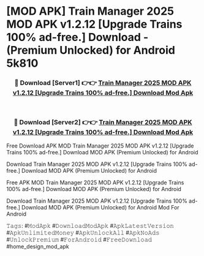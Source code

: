 # [MOD APK] Train Manager 2025 MOD APK v1.2.12 [Upgrade Trains 100% ad-free.] Download - (Premium Unlocked) for Android 5k810



<div align="center">
<h3>🔴 Download [Server1] 👉👉 <a href="https://momento.my/?title=Train_Manager_2025_MOD_APK_v1.2.12_[Upgrade_Trains_100%_ad-free.]_Download">Train Manager 2025 MOD APK v1.2.12 [Upgrade Trains 100% ad-free.] Download Mod Apk</a></h3><br>

<h3>🔴 Download [Server2] 👉👉 <a href="https://momento.my/?title=Train_Manager_2025_MOD_APK_v1.2.12_[Upgrade_Trains_100%_ad-free.]_Download">Train Manager 2025 MOD APK v1.2.12 [Upgrade Trains 100% ad-free.] Download Mod Apk</a></h3>
</div>



Free Download APK MOD Train Manager 2025 MOD APK v1.2.12 [Upgrade Trains 100% ad-free.] Download MOD APK (Premium Unlocked) for Android

Download Train Manager 2025 MOD APK v1.2.12 [Upgrade Trains 100% ad-free.] Download MOD APK (Premium Unlocked) for Android

Free APK MOD Train Manager 2025 MOD APK v1.2.12 [Upgrade Trains 100% ad-free.] Download MOD APK (Premium Unlocked) for Android

Download Train Manager 2025 MOD APK v1.2.12 [Upgrade Trains 100% ad-free.] Download MOD APK (Premium Unlocked) for Android Mod For Android

𝚃𝚊𝚐𝚜: #𝙼𝚘𝚍𝙰𝚙𝚔 #𝙳𝚘𝚠𝚗𝚕𝚘𝚊𝚍𝙼𝚘𝚍𝙰𝚙𝚔 #𝙰𝚙𝚔𝙻𝚊𝚝𝚎𝚜𝚝𝚅𝚎𝚛𝚜𝚒𝚘𝚗 #𝙰𝚙𝚔𝚄𝚗𝚕𝚒𝚖𝚒𝚝𝚎𝚍𝙼𝚘𝚗𝚎𝚢 #𝙰𝚙𝚔𝚄𝚗𝚕𝚘𝚌𝚔𝙰𝚕𝚕 #𝙰𝚙𝚔𝙽𝚘𝙰𝚍𝚜 #𝚄𝚗𝚕𝚘𝚌𝚔𝙿𝚛𝚎𝚖𝚒𝚞𝚖 #𝙵𝚘𝚛𝙰𝚗𝚍𝚛𝚘𝚒𝚍 #𝙵𝚛𝚎𝚎𝙳𝚘𝚠𝚗𝚕𝚘𝚊𝚍 #home_design_mod_apk
